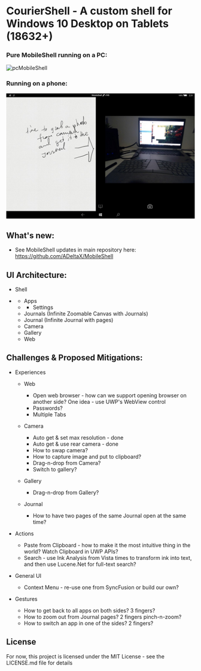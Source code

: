 # CourierShell - A custom shell for Windows 10 Desktop on Tablets (18632+)

### Pure MobileShell running on a PC:
![pcMobileShell](demo/PC.png "MobileShell running on a PC")

### Running on a phone:
![tabletCourierShell](demo/CourierShellDemo_1_Journal_Camera.jpg "Courier-like app and MobileShell running on a Tablet")

## What's new:

- See MobileShell updates in main repository here: <https://github.com/ADeltaX/MobileShell>

## UI Architecture:

- Shell

- - Apps
  - - Settings
  - Journals (Infinite Zoomable Canvas with Journals)
  - Journal (Infinite Journal with pages)
  - Camera
  - Gallery
  - Web

## Challenges & Proposed Mitigations:

 - Experiences

    - Web

       - Open web browser - how can we support opening browser on another side? One idea - use UWP's WebView control
       - Passwords?
       - Multiple Tabs 
     - Camera
        - Auto get & set max resolution - done
        - Auto get & use rear camera - done
        - How to swap camera?
        - How to capture image and put to clipboard?
        - Drag-n-drop from Camera?
        - Switch to gallery?
    - Gallery
       - Drag-n-drop from Gallery?
    - Journal
       - How to have two pages of the same Journal open at the same time?
 - Actions
   - Paste from Clipboard - how to make it the most intuitive thing in the world? Watch Clipboard in UWP APIs?
   - Search - use Ink Analysis from Vista times to transform ink into text, and then use Lucene.Net for full-text search?

- General UI
    - Context Menu - re-use one from SyncFusion or build our own?
- Gestures
    - How to get back to all apps on both sides? 3 fingers?
    - How to zoom out from Journal pages? 2 fingers pinch-n-zoom?
    - How to switch an app in one of the sides? 2 fingers?

## License

For now, this project is licensed under the MIT License - see the LICENSE.md file for details
